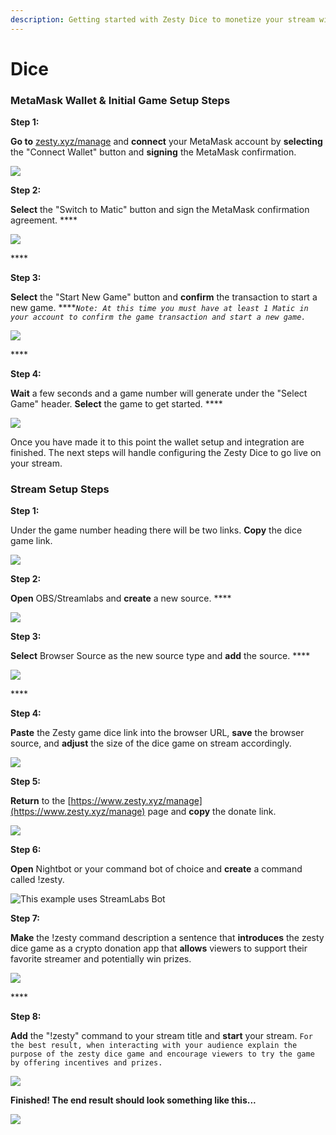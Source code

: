 ```yaml
---
description: Getting started with Zesty Dice to monetize your stream with crypto.
---
```


# Dice

### MetaMask Wallet & Initial Game Setup Steps

**Step 1:** 

**Go to** [zesty.xyz/manage](https://www.zesty.xyz/manage) and **connect** your MetaMask account by **selecting** the "Connect Wallet" button and **signing** the MetaMask confirmation.

![](../.gitbook/assets/screenshot_20.png)



**Step 2:** 

**Select** the "Switch to Matic" button and sign the MetaMask confirmation agreement. **** 

![](../.gitbook/assets/screenshot_21.png)

\*\*\*\*

**Step 3:** 

**Select** the "Start New Game" button and **confirm** the transaction to start a new game.  ****_`Note: At this time you must have at least 1 Matic in your account to confirm the game transaction and start a new game.`_ 

![](../.gitbook/assets/screenshot_22.png)

\*\*\*\*

**Step 4:** 

**Wait** a few seconds and a game number will generate under the "Select Game" header. **Select** the game to get started. **** 

![](../.gitbook/assets/screenshot_23.png)

Once you have made it to this point the wallet setup and integration are finished. The next steps will handle configuring the Zesty Dice to go live on your stream. 

### Stream Setup Steps

**Step 1:** 

Under the game number heading there will be two links. **Copy** the dice game link.  

![](../.gitbook/assets/screenshot_24.png)



**Step 2:** 

**Open** OBS/Streamlabs and **create** a new source.  ****

![](../.gitbook/assets/screenshot_25.png)



**Step 3:** 

**Select** Browser Source as the new source type and **add** the source.  ****

![](../.gitbook/assets/screenshot_26.png)

\*\*\*\*

**Step 4:**

**Paste** the Zesty game dice link into the browser URL, **save** the browser source, and **adjust** the size of the dice game on stream accordingly.  

![](../.gitbook/assets/screenshot_27.png)

**Step 5:**

**Return** to the [https://www.zesty.xyz/manage](https://www.zesty.xyz/manage) page and **copy** the donate link.  

![](../.gitbook/assets/screenshot_28.png)

**Step 6:** 

**Open** Nightbot or your command bot of choice and **create** a command called !zesty.  

![This example uses StreamLabs Bot](../.gitbook/assets/screenshot_29.png)

**Step 7:** 

**Make** the !zesty command description a sentence that **introduces** the zesty dice game as a crypto donation app that **allows** viewers to support their favorite streamer and potentially win prizes.   

![](../.gitbook/assets/screenshot_30.png)

\*\*\*\*

**Step 8:**

**Add** the "!zesty" command to your stream title and **start** your stream.  `For the best result, when interacting with your audience explain the purpose of the zesty dice game and encourage viewers to try the game by offering incentives and prizes.`

![](../.gitbook/assets/screenshot_31.png)

**Finished! The end result should look something like this...**

![](../.gitbook/assets/screenshot_32.png)

